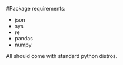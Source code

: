 #Package requirements:
- json
- sys
- re
- pandas
- numpy

All should come with standard python distros.
